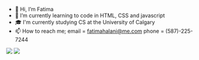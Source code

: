 - 👋 Hi, I’m Fatima
- 🌱 I’m currently learning to code in HTML, CSS and javascript
- 🎓 I'm currently studying CS at the University of Calgary
- 📫 How to reach me; email = fatimahalani@me.com
                      phone = (587)-225-7244
                      
![](https://raw.githubusercontent.com/fatimaalan1/github-stats/master/generated/overview.svg#gh-dark-mode-only)
![](https://raw.githubusercontent.com/fatimaalan1/github-stats/master/generated/languages.svg#gh-dark-mode-only)
